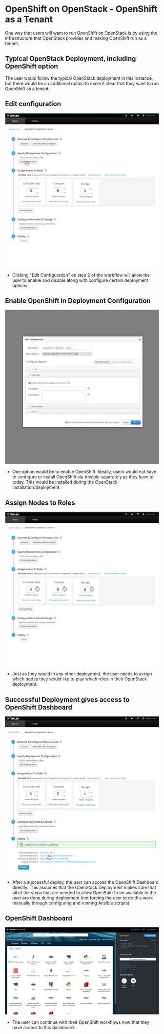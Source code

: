 # OpenShift on OpenStack - OpenShift as a Tenant
One way that users will want to run OpenShift on OpenStack is by using the infrastructure that OpenStack provides and making OpenShift run as a tenant.

## Typical OpenStack Deployment, including OpenShift option
The user would follow the typical OpenStack deployment in this instance, but there would be an additional option to make it clear that they want to run OpenShift as a tenant.

## Edit configuration
![editconfiguration](img/01T-Edit-Configuration.png)
- Clicking "Edit Configuration" on step 2 of the workflow will allow the user to enable and disable along with configure certain deployment options.

## Enable OpenShift in Deployment Configuration
![editconfigurationmodal](img/02T-Edit_Configuration_Modal.png)
- One option would be to enable OpenShift. Ideally, users would not have to configure or install OpenShift via Ansible separately as they have to today. This would be installed during the OpenStack installation/deployment.

## Assign Nodes to Roles
![assignnodestoroles](img/03T-Assign-Nodes-to-Roles.png)
- Just as they would in any other deployment, the user needs to assign which nodes they would like to play which roles in their OpenStack deployment.

## Successful Deployment gives access to OpenShift Dashboard
![successfuldeployment](img/04T-Successful_Deploy.png)
- After a successful deploy, the user can access the OpenShift Dashboard directly. This assumes that the OpenStack Deployment makes sure that all of the steps that are needed to allow OpenShift to be available to the user are done during deployment (not forcing the user to do this work manually through configuring and running Ansible scripts).

## OpenShift Dashboard
![openshiftdashboard](img/05T-OpenShift_Dashboard.png)
- The user can continue with their OpenShift workflows now that they have access to this dashboard.
